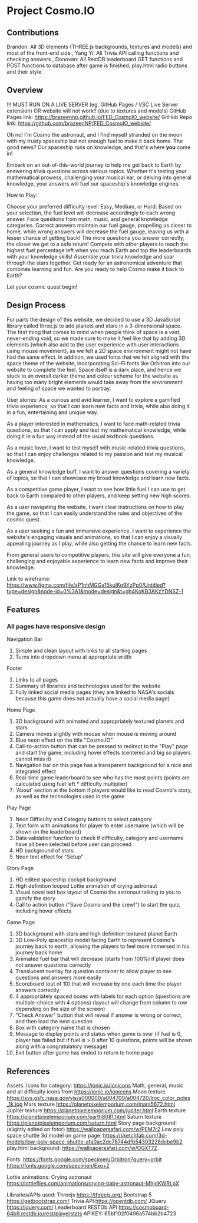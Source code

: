 # Project Cosmo.IO
## Contributions
Brandon: All 3D elements (THREE.js backgrounds, textures and models) and most of the front-end side
,
Yang Yi: All Trivia API calling functions and checking answers
,
Donovan: All RestDB leaderboard GET functions and POST functions to database after game is finished, play.html radio buttons and their style
## Overview
!!! MUST RUN ON A LIVE SERVER (eg. GitHub Pages / VSC Live Server extension) OR website will not work!! (due to textures and models)
GitHub Pages link: https://brazeennp.github.io/FED_CosmoIO_website/
GitHub Repo link: https://github.com/brazeenNP/FED_CosmoIO_website/

Oh no!
I'm Cosmo the astronaut, and I find myself stranded on the moon with my trusty spaceship but not enough fuel to make it back home. The good news? Our spaceship runs on knowledge, and that's where **you** come in!

Embark on an out-of-this-world journey to help me get back to Earth by answering trivia questions across various topics. Whether it's testing your mathematical prowess, challenging your musical ear, or delving into general knowledge, your answers will fuel our spaceship's knowledge engines.

How to Play:

Choose your preferred difficulty level: Easy, Medium, or Hard. Based on your selection, the fuel level will decrease accordingly to each wrong answer.
Face questions from math, music, and general knowledge categories.
Correct answers maintain our fuel gauge, propelling us closer to home, while wrong answers will decrease the fuel gauge, leaving us with a lesser chance of getting back!
The more questions you answer correctly, the closer we get to a safe return!
Compete with other players to reach the highest fuel percentage left when you reach Earth and top the leaderboards with your knowledge skills!
Assemble your trivia knowledge and soar through the stars together. Get ready for an astronomical adventure that combines learning and fun. Are you ready to help Cosmo make it back to Earth?

Let your cosmic quest begin! 

## Design Process
For parts the design of this website, we decided to use a 3D JavaScript library called three.js to add planets and stars in a 3-dimensional space. The first thing that comes to mind when people think of space is a vast, never-ending void, so we 
made sure to make it feel like that by adding 3D elements (which also add to the user experience with user interactions using mouse movement), as we felt a 2D space environment might not have had the same effect. In addition, we used fonts that
we felt aligned with the space theme of the website, incorporating Sci-Fi fonts like Orbitron into our website to complete the feel. Space itself is a dark place, 
and hence we stuck to an overall darker theme and colour scheme for the website as having too many bright elements would take away from the environment and feeling of space we wanted to portray.

User stories:
As a curious and avid learner, I want to explore a gamified trivia experience, so that I can learn new facts and trivia, while also doing it in a fun, entertaining and unique way.

As a player interested in mathematics, I want to face math-related trivia questions, so that I can apply and test my mathematical knowledge, while doing it in a fun way instead of the usual textbook questions.

As a music lover, I want to test myself with music-related trivia questions, so that I can enjoy challenges related to my passion and test my musical knowledge.

As a general knowledge buff, I want to answer questions covering a variety of topics, so that I can showcase my broad knowledge and learn new facts.

As a competitive game player, I want to see how little fuel I can use to get back to Earth compared to other players, and keep setting new high scores.

As a user navigating the website, I want clear instructions on how to play the game, so that I can easily understand the rules and objectives of the cosmic quest.

As a user seeking a fun and immersive experience, I want to experience the website's engaging visuals and animations, so that I can enjoy a visually appealing journey as I play, while also getting the chance to learn new facts.

From general users to competitive players, this site will give everyone a fun, challenging and enjoyable experience to learn new facts and improve their knowledge.

Link to wireframe: https://www.figma.com/file/xP1nhMGGa15kuIKq9YzPp0/Untitled?type=design&node-id=0%3A1&mode=design&t=gh4KoKB3AKzYDNSZ-1

## Features
### All pages have responsive design
Navigation Bar
1. Simple and clean layout with links to all starting pages
2. Turns into dropdown menu at appropriate width

Footer
1. Links to all pages
2. Summary of libraries and technologies used for the website
3. Fully linked social media pages (they are linked to NASA's socials because this game does not actually have a social media page)

Home Page
1. 3D background with animated and appropriately textured planets and stars
2. Camera moves slightly with mouse when mouse is moving around
3. Blue neon effect on the title "Cosmo.IO"
4. Call-to-action button that can be pressed to redirect to the "Play" page and start the game, including hover effects (centered and big so players cannot miss it)
5. Navigation bar on this page has a transparent background for a nice and integrated effect
6. Real-time game leaderboard to see who has the most points (points are calculated using fuel left * difficulty multiplier)
7. 'About' section at the bottom if players would like to read Cosmo's story, as well as the technologies used in the game

Play Page 
1. Neon Difficulty and Category buttons to select category
2. Text form with animations for player to enter username (which will be shown on the leaderboard)
3. Data validation function to check if difficulty, category and username have all been selected before user can proceed
4. HD background of stars
5. Neon text effect for "Setup"
   
Story Page
1. HD edited spaceship cockpit background
2. High definition looped Lottie animation of crying astronaut
3. Visual novel text box layout of Cosmo the astronaut talking to you to gamify the story
4. Call to action button ("Save Cosmo and the crew!") to start the quiz, including hover effects

Game Page
1. 3D background with stars and high definition textured planet Earth
2. 3D Low-Poly spaceship model facing Earth to represent Cosmo's journey back to earth, allowing the players to feel more immersed in his journey back home
3. Animated fuel bar that will decrease (starts from 100%) if player does not answer questions correctly
4. Translucent overlay for question container to allow player to see questions and answers more easily
5. Scoreboard (out of 10) that will increase by one each time the player answers correctly
6. 4 appropriately spaced boxes with labels for each option (questions are multiple-choice with 4 options) (layout will change from column to row depending on the size of the screen)
7. "Check Answer" button that will reveal if answer is wrong or correct, and then load the next question
8. Box with category name that is chosen
9. Message to display points and status when game is over (if fuel is 0, player has failed but if fuel is > 0 after 10 questions, points will be shown along with a congratulatory message)
10. Exit button after game has ended to return to home page

## References
Assets:
Icons for category:
https://ionic.io/ionicons
Math, general, music and all difficulty icons from
https://ionic.io/ionicons
Moon texture
https://svs.gsfc.nasa.gov/vis/a000000/a004700/a004720/lroc_color_poles_1k.jpg
Mars texture
https://planetpixelemporium.com/mars5672.html
Jupiter texture
https://planetpixelemporium.com/jupiter.html
Earth texture
https://planetpixelemporium.com/earth8081.html
Saturn texture
https://planetpixelemporium.com/saturn.html
Story page background: (slightly edited on fotor)
https://wallpapersafari.com/w/PEM7r2
Low poly space shuttle 3d model on game page:
https://sketchfab.com/3d-models/low-poly-space-shuttle-afa0ac2dc78744dfb54303226dcbe9b2
play.html background:
https://wallpapersafari.com/w/OGXT7Z

Fonts:
https://fonts.google.com/specimen/Orbitron?query=orbit
https://fonts.google.com/specimen/Exo+2

Lottie animations:
Crying astronaut
https://lottiefiles.com/animations/crying-baby-astronaut-MhjdKWRLpX

Libraries/APIs used:
Threejs
https://threejs.org/
Bootstrap 5
https://getbootstrap.com/
Trivia API
https://opentdb.com/
JQuery
https://jquery.com/
Leaderboard RESTDb API
https://cosmoboard-64b9.restdb.io/rest/playerstats
APIKEY: 65bf102f0496a574bb2b4723












